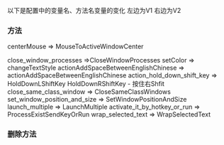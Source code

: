 以下是配置中的变量名、方法名变量的变化
左边为V1 右边为V2



### 方法
centerMouse => MouseToActiveWindowCenter

close_window_processes =>CloseWindowProcesses 
setColor => changeTextStyle
actionAddSpaceBetweenEnglishChinese => actionAddSpaceBetweenEnglishChinese
action_hold_down_shift_key => HoldDownLShiftKey
                              HoldDownRShiftKey - 按住右Shfit
close_same_class_window => CloseSameClassWindows 
set_window_position_and_size => SetWindowPositionAndSize
launch_multiple => LaunchMultiple
activate_it_by_hotkey_or_run => ProcessExistSendKeyOrRun
wrap_selected_text => WrapSelectedText




### 删除方法
